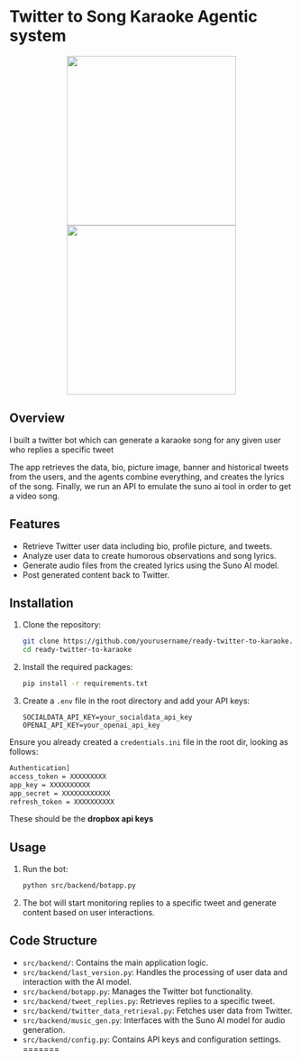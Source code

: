 # Twitter to Song Karaoke Agentic system 

<div align="center">
  <img src="https://github.com/user-attachments/assets/f658e786-7f00-49d6-b7b4-4fe151a1b261" width="300">
  <br>
  <img src="https://github.com/user-attachments/assets/41de218b-0b69-4225-addd-7247bcec2e4e" width="300">
</div>


## Overview
I built a twitter bot which can generate a karaoke song for any given user who replies a specific tweet

The app retrieves the data, bio, picture image, banner and historical tweets from the users, and the agents combine everything, and creates the lyrics of the song.
Finally, we run an API to emulate the suno ai tool in order to get a video song.

## Features
- Retrieve Twitter user data including bio, profile picture, and tweets.
- Analyze user data to create humorous observations and song lyrics.
- Generate audio files from the created lyrics using the Suno AI model.
- Post generated content back to Twitter.

## Installation
1. Clone the repository:
   ```bash
   git clone https://github.com/yourusername/ready-twitter-to-karaoke.git
   cd ready-twitter-to-karaoke
   ```

2. Install the required packages:
   ```bash
   pip install -r requirements.txt
   ```

3. Create a `.env` file in the root directory and add your API keys:
   ```plaintext
   SOCIALDATA_API_KEY=your_socialdata_api_key
   OPENAI_API_KEY=your_openai_api_key
   ```




Ensure you already created a `credentials.ini` file in the root dir, looking as follows:
```bash
Authentication]
access_token = XXXXXXXXX
app_key = XXXXXXXXXX
app_secret = XXXXXXXXXXXX
refresh_token = XXXXXXXXXX
```
These should be the **dropbox api keys**

## Usage
1. Run the bot:
   ```bash
   python src/backend/botapp.py
   ```

2. The bot will start monitoring replies to a specific tweet and generate content based on user interactions.

## Code Structure
- `src/backend/`: Contains the main application logic.
- `src/backend/last_version.py`: Handles the processing of user data and interaction with the AI model.
- `src/backend/botapp.py`: Manages the Twitter bot functionality.
- `src/backend/tweet_replies.py`: Retrieves replies to a specific tweet.
- `src/backend/twitter_data_retrieval.py`: Fetches user data from Twitter.
- `src/backend/music_gen.py`: Interfaces with the Suno AI model for audio generation.
- `src/backend/config.py`: Contains API keys and configuration settings.
=======

